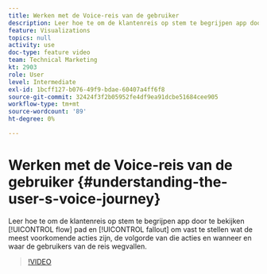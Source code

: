 ```yaml
---
title: Werken met de Voice-reis van de gebruiker
description: Leer hoe te om de klantenreis op stem te begrijpen app door stroomweg te bekijken en uit te vallen om te identificeren wat de gemeenschappelijkste acties zijn, de opeenvolging van die acties en wanneer en waar de gebruikers uit de reis vallen.
feature: Visualizations
topics: null
activity: use
doc-type: feature video
team: Technical Marketing
kt: 2903
role: User
level: Intermediate
exl-id: 1bcff127-b076-49f9-bdae-60407a4ff6f8
source-git-commit: 32424f3f2b05952fe4df9ea91dcbe51684cee905
workflow-type: tm+mt
source-wordcount: '89'
ht-degree: 0%

---
```


# Werken met de Voice-reis van de gebruiker {#understanding-the-user-s-voice-journey}

Leer hoe te om de klantenreis op stem te begrijpen app door te bekijken [!UICONTROL flow] pad en [!UICONTROL fallout] om vast te stellen wat de meest voorkomende acties zijn, de volgorde van die acties en wanneer en waar de gebruikers van de reis wegvallen.

>[!VIDEO](https://video.tv.adobe.com/v/27226/?quality=12)

